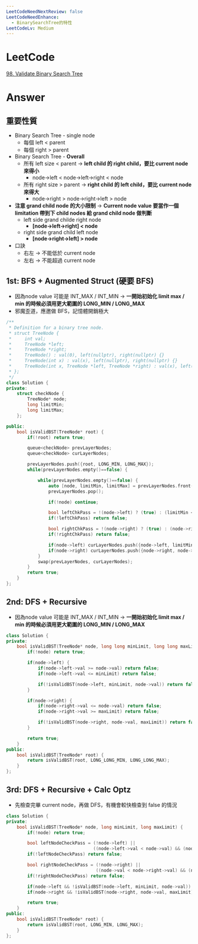 ```yaml
---
LeetCodeNeedNextReview: false
LeetCodeNeedEnhance:
  - BinarySearchTree的特性
LeetCodeLv: Medium
---
```


# LeetCode
[98. Validate Binary Search Tree](https://leetcode.com/problems/validate-binary-search-tree/)

# Answer
## 重要性質
- Binary Search Tree - single node
	- 每個 left < parent
	- 每個 right > parent
- Binary Search Tree - **Overall**
	- 所有 left size < parent -> **left child 的 right child，要比 current node 來得小**
		- node->left < node->left->right < node
	- 所有 right size > parent -> **right child 的 left child，要比 current node 來得大**
		- node->right > node->right->left > node
- **注意 grand child node 的大小限制** -> **Current node value 要當作一個 limitation 帶到下 child nodes 給 grand child node 做判斷**
	- left side grand childe right node
		- **[node->left->right] < node**
	- right side grand child left node
		- **[node->right->left] > node**
- 口訣
	- 右左 -> 不能低於 current node
	- 左右 -> 不能超過 current node

## 1st: BFS + Augmented Struct (硬要 BFS)
- 因為node value 可能是 INT_MAX / INT_MIN -> **一開始初始化 limit max / min 的時候必須用更大範圍的 LONG_MIN / LONG_MAX**
- 邪魔歪道，應邀做 BFS，記憶體開銷極大
```Cpp
/**
 * Definition for a binary tree node.
 * struct TreeNode {
 *     int val;
 *     TreeNode *left;
 *     TreeNode *right;
 *     TreeNode() : val(0), left(nullptr), right(nullptr) {}
 *     TreeNode(int x) : val(x), left(nullptr), right(nullptr) {}
 *     TreeNode(int x, TreeNode *left, TreeNode *right) : val(x), left(left), right(right) {}
 * };
 */
class Solution {
private:
    struct checkNode {
        TreeNode* node;
        long limitMin;
        long limitMax;
    };

public:
    bool isValidBST(TreeNode* root) {
        if(!root) return true;

        queue<checkNode> prevLayerNodes;
        queue<checkNode> curLayerNodes;

        prevLayerNodes.push({root, LONG_MIN, LONG_MAX});
        while(prevLayerNodes.empty()==false) {

            while(prevLayerNodes.empty()==false) {
                auto [node, limitMin, limitMax] = prevLayerNodes.front();
                prevLayerNodes.pop();

                if(!node) continue;

                bool leftChkPass = !(node->left) ? (true) : (limitMin < node->left->val) && (node->left->val < node->val);
                if(!leftChkPass) return false;

                bool rightChkPass = !(node->right) ? (true) : (node->right->val < limitMax) && (node->val < node->right->val);
                if(!rightChkPass) return false;

                if(node->left) curLayerNodes.push({node->left, limitMin, node->val});
                if(node->right) curLayerNodes.push({node->right, node->val, limitMax});
            }
            swap(prevLayerNodes, curLayerNodes);
        }
        return true;
    }
};
```
## 2nd: DFS + Recursive
- 因為node value 可能是 INT_MAX / INT_MIN -> **一開始初始化 limit max / min 的時候必須用更大範圍的 LONG_MIN / LONG_MAX**
```Cpp
class Solution {
private:
    bool isValidBST(TreeNode* node, long long minLimit, long long maxLimit) {
        if(!node) return true;

        if(node->left) {
            if(node->left->val >= node->val) return false;
            if(node->left->val <= minLimit) return false;

            if(!isValidBST(node->left, minLimit, node->val)) return false;
        }

        if(node->right) {
            if(node->right->val <= node->val) return false;
            if(node->right->val >= maxLimit) return false;

            if(!isValidBST(node->right, node->val, maxLimit)) return false;
        }

        return true;
    }
public:
    bool isValidBST(TreeNode* root) {
        return isValidBST(root, LONG_LONG_MIN, LONG_LONG_MAX);
    }
};
``` 

## 3rd: DFS + Recursive + Calc Optz
- 先檢查完畢 current node，再做 DFS，有機會較快檢查到 false 的情況
```Cpp
class Solution {
private:
    bool isValidBST(TreeNode* node, long minLimit, long maxLimit) {
        if(!node) return true;

        bool leftNodeCheckPass = (!node->left) || 
                                 ((node->left->val < node->val) && (node->left->val > minLimit));
        if(!leftNodeCheckPass) return false;

        bool rightNodeCheckPass = (!node->right) || 
                                  ((node->val < node->right->val) && (node->right->val < maxLimit));
        if(!rightNodeCheckPass) return false;

        if(node->left && !isValidBST(node->left, minLimit, node->val)) return false;
        if(node->right && !isValidBST(node->right, node->val, maxLimit)) return false;

        return true;
    }
public:
    bool isValidBST(TreeNode* root) {
        return isValidBST(root, LONG_MIN, LONG_MAX);
    }
};

```